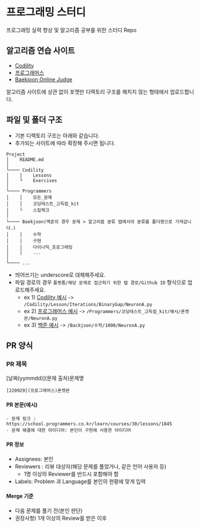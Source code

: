# 프로그래밍 스터디

프로그래밍 실력 향상 및 알고리즘 공부를 위한 스터디 Repo

## 알고리즘 연습 사이트
- [Codility](https://app.codility.com/)
- [프로그래머스](https://programmers.co.kr/)
- [Baekjoon Online Judge](https://www.acmicpc.net/)

알고리즘 사이트에 상관 없이 포맷만 디렉토리 구조를 해치지 않는 형태에서 업로드합니다.
  
## 파일 및 폴더 구조
  - 기본 디렉토리 구조는 아래와 같습니다.
  - 추가되는 사이트에 따라 확장해 주시면 됩니다.
  ```
  Project
  │    README.md
  │
  └──── Codility
  │    │    Lessons
  │    └    Exercises
  │
  └──── Programmers
  │    │    모든_문제
  │    │    코딩테스트_고득점_kit
  │    └    스킬체크
  │
  └──── Baekjoon(백준의 경우 문제 > 알고리즘 분류 탭에서의 분류를 폴더명으로 가져갑니다.)
  │    │    수학
  │    │    구현
  │    │    다이나믹_프로그래밍 
  │    │    ...
  │
  └──── ...

  ```
  - 띄어쓰기는 underscore로 대체해주세요.
  - 파일 경로의 경우 `플랫폼/해당 문제로 접근하기 위한 탭 경로/Github ID` 형식으로 업로드해주세요.
    - ex 1) [Codility 예시](https://app.codility.com/programmers/lessons/1-iterations/binary_gap/) -> `/Codility/Lesson/Iterations/BinaryGap/NeuronA.py`
    - ex 2) [프로그래머스 예시](https://school.programmers.co.kr/learn/courses/30/lessons/1845) -> `/Programmers/코딩테스트_고득점_kit/해시/폰켓몬/NeuronA.py`
    - ex 3) [백준 예시](https://www.acmicpc.net/problem/1000) -> `/Backjoon/수학/1000/NeuronA.py`
  
## PR 양식

### PR 제목
[날짜(yymmdd)](문제 출처)문제명
 ```
 [220929](프로그래머스)폰켓몬
 ```

#### PR 본문(예시)
```
- 문제 링크 : https://school.programmers.co.kr/learn/courses/30/lessons/1845
- 문제 해결에 대한 아이디어: 본인이 구현에 사용한 아이디어
```

#### PR 정보
- Assignees: 본인
- Reviewers : 리뷰 대상자(해당 문제를 풀었거나, 같은 언어 사용자 등)
  - 1명 이상의 Reviewer를 반드시 포함해야 함
- Labels: Problem 과 Language를 본인의 현황에 맞게 입력 

#### Merge 기준
 - 다음 문제를 풀기 전(본인 판단)
 - 권장사항) 1개 이상의 Review를 받은 이후